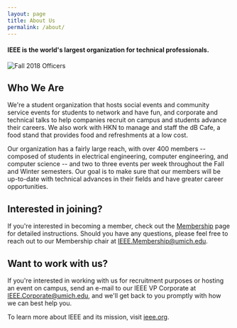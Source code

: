 ```yaml
---
layout: page
title: About Us
permalink: /about/
---
```


#### IEEE is the world's largest organization for technical professionals.

![Fall 2018 Officers](../images/fall2018_officers.jpg)

## Who We Are

We're a student organization that hosts social events and community service events for students to network and have fun, and corporate and technical talks to help companies recruit on campus and students advance their careers. We also work with HKN to manage and staff the dB Cafe, a food stand that provides food and refreshments at a low cost.

Our organization has a fairly large reach, with over 400 members -- composed of students in electrical engineering, computer engineering, and computer science -- and two to three events per week throughout the Fall and Winter semesters. Our goal is to make sure that our members will be up-to-date with technical advances in their fields and have greater career opportunities.


## Interested in joining?

If you're interested in becoming a member, check out the [Membership](http://ieee-umich.github.io/ieee-website/membership/) page for detailed instructions. Should you have any questions, please feel free to reach out to our Membership chair at [IEEE.Membership@umich.edu](mailto:IEEE.Membership@umich.edu).

## Want to work with us?

If you're interested in working with us for recruitment purposes or hosting an event on campus, send an e-mail to our IEEE VP Corporate at  [IEEE.Corporate@umich.edu](mailto:IEEE.Corporate@umich.edu), and we'll get back to you promptly with how we can best help you.


To learn more about IEEE and its mission, visit [ieee.org](http://www.ieee.org).
